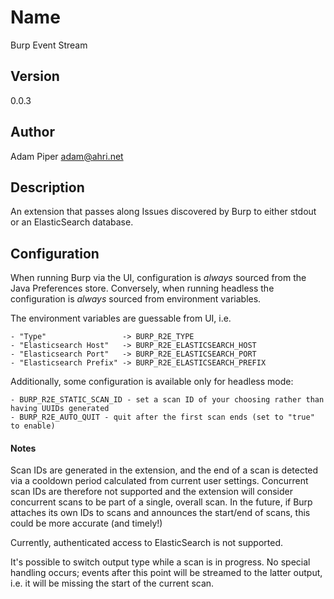 # Name

Burp Event Stream


## Version

0.0.3


## Author

Adam Piper <adam@ahri.net>


## Description

An extension that passes along Issues discovered by Burp to either stdout or an ElasticSearch database.


## Configuration

When running Burp via the UI, configuration is _always_ sourced from the Java Preferences store. Conversely, when running
headless the configuration is _always_ sourced from environment variables.

The environment variables are guessable from UI, i.e.

    - "Type"                 -> BURP_R2E_TYPE
    - "Elasticsearch Host"   -> BURP_R2E_ELASTICSEARCH_HOST
    - "Elasticsearch Port"   -> BURP_R2E_ELASTICSEARCH_PORT
    - "Elasticsearch Prefix" -> BURP_R2E_ELASTICSEARCH_PREFIX

Additionally, some configuration is available only for headless mode:

    - BURP_R2E_STATIC_SCAN_ID - set a scan ID of your choosing rather than having UUIDs generated
    - BURP_R2E_AUTO_QUIT - quit after the first scan ends (set to "true" to enable)


#### Notes

Scan IDs are generated in the extension, and the end of a scan is detected via a cooldown period calculated from current
user settings. Concurrent scan IDs are therefore not supported and the extension will consider concurrent scans to be
part of a single, overall scan. In the future, if Burp attaches its own IDs to scans and announces the start/end of
scans, this could be more accurate (and timely!)

Currently, authenticated access to ElasticSearch is not supported.

It's possible to switch output type while a scan is in progress. No special handling occurs; events after this point
will be streamed to the latter output, i.e. it will be missing the start of the current scan.
